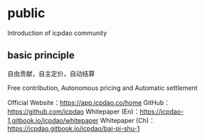 # public
Introduction of icpdao community
## basic principle
自由贡献，自主定价，自动结算

Free contribution, Autonomous pricing and Automatic settlement 

Official Website：https://app.icpdao.co/home
GitHub：https://github.com/icpdao
Whitepaper (En)：https://icpdao-1.gitbook.io/icpdao/whitepaper
Whitepaper (Ch)：https://icpdao.gitbook.io/icpdao/bai-pi-shu-1
